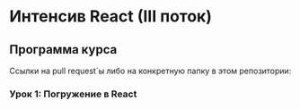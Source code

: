 # Интенсив React (III поток)

## Программа курса

Ссылки на pull request`ы либо на конкретную папку в этом репозитории:

### **Урок 1**: Погружение в React